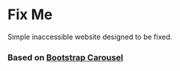 # Fix Me
Simple inaccessible website designed to be fixed.

### Based on [Bootstrap Carousel](https://getbootstrap.com/docs/4.0/examples/carousel/)
